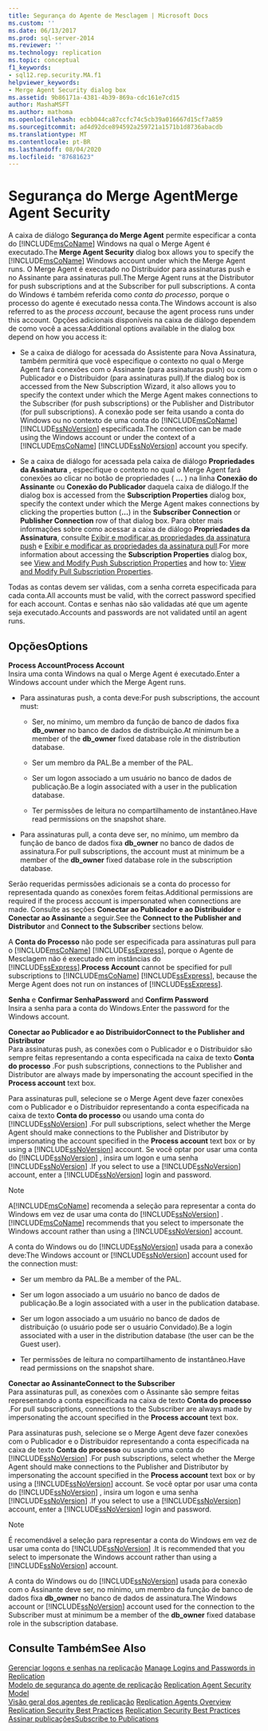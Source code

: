 ```yaml
---
title: Segurança do Agente de Mesclagem | Microsoft Docs
ms.custom: ''
ms.date: 06/13/2017
ms.prod: sql-server-2014
ms.reviewer: ''
ms.technology: replication
ms.topic: conceptual
f1_keywords:
- sql12.rep.security.MA.f1
helpviewer_keywords:
- Merge Agent Security dialog box
ms.assetid: 9b86171a-4381-4b39-869a-cdc161e7cd15
author: MashaMSFT
ms.author: mathoma
ms.openlocfilehash: ecbb044ca87ccfc74c5cb39a016667d15cf7a859
ms.sourcegitcommit: ad4d92dce894592a259721a1571b1d8736abacdb
ms.translationtype: MT
ms.contentlocale: pt-BR
ms.lasthandoff: 08/04/2020
ms.locfileid: "87681623"
---
```

# <a name="merge-agent-security"></a><span data-ttu-id="d902e-102">Segurança do Merge Agent</span><span class="sxs-lookup"><span data-stu-id="d902e-102">Merge Agent Security</span></span>
  <span data-ttu-id="d902e-103">A caixa de diálogo **Segurança do Merge Agent** permite especificar a conta do [!INCLUDE[msCoName](../../includes/msconame-md.md)] Windows na qual o Merge Agent é executado.</span><span class="sxs-lookup"><span data-stu-id="d902e-103">The **Merge Agent Security** dialog box allows you to specify the [!INCLUDE[msCoName](../../includes/msconame-md.md)] Windows account under which the Merge Agent runs.</span></span> <span data-ttu-id="d902e-104">O Merge Agent é executado no Distribuidor para assinaturas push e no Assinante para assinaturas pull.</span><span class="sxs-lookup"><span data-stu-id="d902e-104">The Merge Agent runs at the Distributor for push subscriptions and at the Subscriber for pull subscriptions.</span></span> <span data-ttu-id="d902e-105">A conta do Windows é também referida como *conta do processo*, porque o processo do agente é executado nessa conta.</span><span class="sxs-lookup"><span data-stu-id="d902e-105">The Windows account is also referred to as the *process account*, because the agent process runs under this account.</span></span> <span data-ttu-id="d902e-106">Opções adicionais disponíveis na caixa de diálogo dependem de como você a acessa:</span><span class="sxs-lookup"><span data-stu-id="d902e-106">Additional options available in the dialog box depend on how you access it:</span></span>  
  
-   <span data-ttu-id="d902e-107">Se a caixa de diálogo for acessada do Assistente para Nova Assinatura, também permitirá que você especifique o contexto no qual o Merge Agent fará conexões com o Assinante (para assinaturas push) ou com o Publicador e o Distribuidor (para assinaturas pull).</span><span class="sxs-lookup"><span data-stu-id="d902e-107">If the dialog box is accessed from the New Subscription Wizard, it also allows you to specify the context under which the Merge Agent makes connections to the Subscriber (for push subscriptions) or the Publisher and Distributor (for pull subscriptions).</span></span> <span data-ttu-id="d902e-108">A conexão pode ser feita usando a conta do Windows ou no contexto de uma conta do [!INCLUDE[msCoName](../../includes/msconame-md.md)] [!INCLUDE[ssNoVersion](../../includes/ssnoversion-md.md)] especificada.</span><span class="sxs-lookup"><span data-stu-id="d902e-108">The connection can be made using the Windows account or under the context of a [!INCLUDE[msCoName](../../includes/msconame-md.md)] [!INCLUDE[ssNoVersion](../../includes/ssnoversion-md.md)] account you specify.</span></span>  
  
-   <span data-ttu-id="d902e-109">Se a caixa de diálogo for acessada pela caixa de diálogo **Propriedades da Assinatura** , especifique o contexto no qual o Merge Agent fará conexões ao clicar no botão de propriedades ( **...** ) na linha **Conexão do Assinante** ou **Conexão do Publicador** daquela caixa de diálogo.</span><span class="sxs-lookup"><span data-stu-id="d902e-109">If the dialog box is accessed from the **Subscription Properties** dialog box, specify the context under which the Merge Agent makes connections by clicking the properties button (**...**) in the **Subscriber Connection** or **Publisher Connection** row of that dialog box.</span></span> <span data-ttu-id="d902e-110">Para obter mais informações sobre como acessar a caixa de diálogo **Propriedades da Assinatura**, consulte [Exibir e modificar as propriedades da assinatura push](view-and-modify-push-subscription-properties.md) e [Exibir e modificar as propriedades da assinatura pull](view-and-modify-pull-subscription-properties.md).</span><span class="sxs-lookup"><span data-stu-id="d902e-110">For more information about accessing the **Subscription Properties** dialog box, see [View and Modify Push Subscription Properties](view-and-modify-push-subscription-properties.md) and how to: [View and Modify Pull Subscription Properties](view-and-modify-pull-subscription-properties.md).</span></span>  
  
 <span data-ttu-id="d902e-111">Todas as contas devem ser válidas, com a senha correta especificada para cada conta.</span><span class="sxs-lookup"><span data-stu-id="d902e-111">All accounts must be valid, with the correct password specified for each account.</span></span> <span data-ttu-id="d902e-112">Contas e senhas não são validadas até que um agente seja executado.</span><span class="sxs-lookup"><span data-stu-id="d902e-112">Accounts and passwords are not validated until an agent runs.</span></span>  
  
## <a name="options"></a><span data-ttu-id="d902e-113">Opções</span><span class="sxs-lookup"><span data-stu-id="d902e-113">Options</span></span>  
 <span data-ttu-id="d902e-114">**Process Account**</span><span class="sxs-lookup"><span data-stu-id="d902e-114">**Process Account**</span></span>  
 <span data-ttu-id="d902e-115">Insira uma conta Windows na qual o Merge Agent é executado.</span><span class="sxs-lookup"><span data-stu-id="d902e-115">Enter a Windows account under which the Merge Agent runs.</span></span>  
  
-   <span data-ttu-id="d902e-116">Para assinaturas push, a conta deve:</span><span class="sxs-lookup"><span data-stu-id="d902e-116">For push subscriptions, the account must:</span></span>  
  
    -   <span data-ttu-id="d902e-117">Ser, no mínimo, um membro da função de banco de dados fixa **db_owner** no banco de dados de distribuição.</span><span class="sxs-lookup"><span data-stu-id="d902e-117">At minimum be a member of the **db_owner** fixed database role in the distribution database.</span></span>  
  
    -   <span data-ttu-id="d902e-118">Ser um membro da PAL.</span><span class="sxs-lookup"><span data-stu-id="d902e-118">Be a member of the PAL.</span></span>  
  
    -   <span data-ttu-id="d902e-119">Ser um logon associado a um usuário no banco de dados de publicação.</span><span class="sxs-lookup"><span data-stu-id="d902e-119">Be a login associated with a user in the publication database.</span></span>  
  
    -   <span data-ttu-id="d902e-120">Ter permissões de leitura no compartilhamento de instantâneo.</span><span class="sxs-lookup"><span data-stu-id="d902e-120">Have read permissions on the snapshot share.</span></span>  
  
-   <span data-ttu-id="d902e-121">Para assinaturas pull, a conta deve ser, no mínimo, um membro da função de banco de dados fixa **db_owner** no banco de dados de assinatura.</span><span class="sxs-lookup"><span data-stu-id="d902e-121">For pull subscriptions, the account must at minimum be a member of the **db_owner** fixed database role in the subscription database.</span></span>  
  
 <span data-ttu-id="d902e-122">Serão requeridas permissões adicionais se a conta do processo for representada quando as conexões forem feitas.</span><span class="sxs-lookup"><span data-stu-id="d902e-122">Additional permissions are required if the process account is impersonated when connections are made.</span></span> <span data-ttu-id="d902e-123">Consulte as seções **Conectar ao Publicador e ao Distribuidor** e **Conectar ao Assinante** a seguir.</span><span class="sxs-lookup"><span data-stu-id="d902e-123">See the **Connect to the Publisher and Distributor** and **Connect to the Subscriber** sections below.</span></span>  
  
 <span data-ttu-id="d902e-124">A **Conta do Processo** não pode ser especificada para assinaturas pull para o [!INCLUDE[msCoName](../../includes/msconame-md.md)] [!INCLUDE[ssExpress](../../includes/ssexpress-md.md)], porque o Agente de Mesclagem não é executado em instâncias do [!INCLUDE[ssExpress](../../includes/ssexpress-md.md)].</span><span class="sxs-lookup"><span data-stu-id="d902e-124">**Process Account** cannot be specified for pull subscriptions to [!INCLUDE[msCoName](../../includes/msconame-md.md)] [!INCLUDE[ssExpress](../../includes/ssexpress-md.md)], because the Merge Agent does not run on instances of [!INCLUDE[ssExpress](../../includes/ssexpress-md.md)].</span></span>  
  
 <span data-ttu-id="d902e-125">**Senha** e **Confirmar Senha**</span><span class="sxs-lookup"><span data-stu-id="d902e-125">**Password** and **Confirm Password**</span></span>  
 <span data-ttu-id="d902e-126">Insira a senha para a conta do Windows.</span><span class="sxs-lookup"><span data-stu-id="d902e-126">Enter the password for the Windows account.</span></span>  
  
 <span data-ttu-id="d902e-127">**Conectar ao Publicador e ao Distribuidor**</span><span class="sxs-lookup"><span data-stu-id="d902e-127">**Connect to the Publisher and Distributor**</span></span>  
 <span data-ttu-id="d902e-128">Para assinaturas push, as conexões com o Publicador e o Distribuidor são sempre feitas representando a conta especificada na caixa de texto **Conta do processo** .</span><span class="sxs-lookup"><span data-stu-id="d902e-128">For push subscriptions, connections to the Publisher and Distributor are always made by impersonating the account specified in the **Process account** text box.</span></span>  
  
 <span data-ttu-id="d902e-129">Para assinaturas pull, selecione se o Merge Agent deve fazer conexões com o Publicador e o Distribuidor representando a conta especificada na caixa de texto **Conta do processo** ou usando uma conta do [!INCLUDE[ssNoVersion](../../includes/ssnoversion-md.md)] .</span><span class="sxs-lookup"><span data-stu-id="d902e-129">For pull subscriptions, select whether the Merge Agent should make connections to the Publisher and Distributor by impersonating the account specified in the **Process account** text box or by using a [!INCLUDE[ssNoVersion](../../includes/ssnoversion-md.md)] account.</span></span> <span data-ttu-id="d902e-130">Se você optar por usar uma conta do [!INCLUDE[ssNoVersion](../../includes/ssnoversion-md.md)] , insira um logon e uma senha [!INCLUDE[ssNoVersion](../../includes/ssnoversion-md.md)] .</span><span class="sxs-lookup"><span data-stu-id="d902e-130">If you select to use a [!INCLUDE[ssNoVersion](../../includes/ssnoversion-md.md)] account, enter a [!INCLUDE[ssNoVersion](../../includes/ssnoversion-md.md)] login and password.</span></span>  
  
> [!NOTE]  
>  <span data-ttu-id="d902e-131">A[!INCLUDE[msCoName](../../includes/msconame-md.md)] recomenda a seleção para representar a conta do Windows em vez de usar uma conta do [!INCLUDE[ssNoVersion](../../includes/ssnoversion-md.md)] .</span><span class="sxs-lookup"><span data-stu-id="d902e-131">[!INCLUDE[msCoName](../../includes/msconame-md.md)] recommends that you select to impersonate the Windows account rather than using a [!INCLUDE[ssNoVersion](../../includes/ssnoversion-md.md)] account.</span></span>  
  
 <span data-ttu-id="d902e-132">A conta do Windows ou do [!INCLUDE[ssNoVersion](../../includes/ssnoversion-md.md)] usada para a conexão deve:</span><span class="sxs-lookup"><span data-stu-id="d902e-132">The Windows account or [!INCLUDE[ssNoVersion](../../includes/ssnoversion-md.md)] account used for the connection must:</span></span>  
  
-   <span data-ttu-id="d902e-133">Ser um membro da PAL.</span><span class="sxs-lookup"><span data-stu-id="d902e-133">Be a member of the PAL.</span></span>  
  
-   <span data-ttu-id="d902e-134">Ser um logon associado a um usuário no banco de dados de publicação.</span><span class="sxs-lookup"><span data-stu-id="d902e-134">Be a login associated with a user in the publication database.</span></span>  
  
-   <span data-ttu-id="d902e-135">Ser um logon associado a um usuário no banco de dados de distribuição (o usuário pode ser o usuário Convidado).</span><span class="sxs-lookup"><span data-stu-id="d902e-135">Be a login associated with a user in the distribution database (the user can be the Guest user).</span></span>  
  
-   <span data-ttu-id="d902e-136">Ter permissões de leitura no compartilhamento de instantâneo.</span><span class="sxs-lookup"><span data-stu-id="d902e-136">Have read permissions on the snapshot share.</span></span>  
  
 <span data-ttu-id="d902e-137">**Conectar ao Assinante**</span><span class="sxs-lookup"><span data-stu-id="d902e-137">**Connect to the Subscriber**</span></span>  
 <span data-ttu-id="d902e-138">Para assinaturas pull, as conexões com o Assinante são sempre feitas representando a conta especificada na caixa de texto **Conta do processo** .</span><span class="sxs-lookup"><span data-stu-id="d902e-138">For pull subscriptions, connections to the Subscriber are always made by impersonating the account specified in the **Process account** text box.</span></span>  
  
 <span data-ttu-id="d902e-139">Para assinaturas push, selecione se o Merge Agent deve fazer conexões com o Publicador e o Distribuidor representando a conta especificada na caixa de texto **Conta do processo** ou usando uma conta do [!INCLUDE[ssNoVersion](../../includes/ssnoversion-md.md)] .</span><span class="sxs-lookup"><span data-stu-id="d902e-139">For push subscriptions, select whether the Merge Agent should make connections to the Publisher and Distributor by impersonating the account specified in the **Process account** text box or by using a [!INCLUDE[ssNoVersion](../../includes/ssnoversion-md.md)] account.</span></span> <span data-ttu-id="d902e-140">Se você optar por usar uma conta do [!INCLUDE[ssNoVersion](../../includes/ssnoversion-md.md)] , insira um logon e uma senha [!INCLUDE[ssNoVersion](../../includes/ssnoversion-md.md)] .</span><span class="sxs-lookup"><span data-stu-id="d902e-140">If you select to use a [!INCLUDE[ssNoVersion](../../includes/ssnoversion-md.md)] account, enter a [!INCLUDE[ssNoVersion](../../includes/ssnoversion-md.md)] login and password.</span></span>  
  
> [!NOTE]  
>  <span data-ttu-id="d902e-141">É recomendável a seleção para representar a conta do Windows em vez de usar uma conta do [!INCLUDE[ssNoVersion](../../includes/ssnoversion-md.md)] .</span><span class="sxs-lookup"><span data-stu-id="d902e-141">It is recommended that you select to impersonate the Windows account rather than using a [!INCLUDE[ssNoVersion](../../includes/ssnoversion-md.md)] account.</span></span>  
  
 <span data-ttu-id="d902e-142">A conta do Windows ou do [!INCLUDE[ssNoVersion](../../includes/ssnoversion-md.md)] usada para conexão com o Assinante deve ser, no mínimo, um membro da função de banco de dados fixa **db_owner** no banco de dados de assinatura.</span><span class="sxs-lookup"><span data-stu-id="d902e-142">The Windows account or [!INCLUDE[ssNoVersion](../../includes/ssnoversion-md.md)] account used for the connection to the Subscriber must at minimum be a member of the **db_owner** fixed database role in the subscription database.</span></span>  
  
## <a name="see-also"></a><span data-ttu-id="d902e-143">Consulte Também</span><span class="sxs-lookup"><span data-stu-id="d902e-143">See Also</span></span>  
 <span data-ttu-id="d902e-144">[Gerenciar logons e senhas na replicação](security/identity-and-access-control-replication.md#manage-logins-and-passwords-in-replication) </span><span class="sxs-lookup"><span data-stu-id="d902e-144">[Manage Logins and Passwords in Replication](security/identity-and-access-control-replication.md#manage-logins-and-passwords-in-replication) </span></span>  
 <span data-ttu-id="d902e-145">[Modelo de segurança do agente de replicação](security/replication-agent-security-model.md) </span><span class="sxs-lookup"><span data-stu-id="d902e-145">[Replication Agent Security Model](security/replication-agent-security-model.md) </span></span>  
 <span data-ttu-id="d902e-146">[Visão geral dos agentes de replicação](agents/replication-agents-overview.md) </span><span class="sxs-lookup"><span data-stu-id="d902e-146">[Replication Agents Overview](agents/replication-agents-overview.md) </span></span>  
 <span data-ttu-id="d902e-147">[Replication Security Best Practices](security/replication-security-best-practices.md) </span><span class="sxs-lookup"><span data-stu-id="d902e-147">[Replication Security Best Practices](security/replication-security-best-practices.md) </span></span>  
 [<span data-ttu-id="d902e-148">Assinar publicações</span><span class="sxs-lookup"><span data-stu-id="d902e-148">Subscribe to Publications</span></span>](subscribe-to-publications.md)  
  
  
